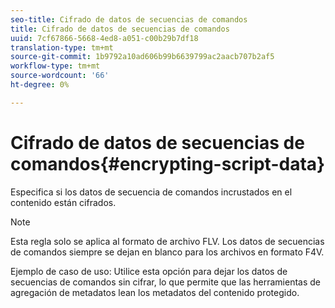 ```yaml
---
seo-title: Cifrado de datos de secuencias de comandos
title: Cifrado de datos de secuencias de comandos
uuid: 7cf67866-5668-4ed8-a051-c00b29b7df18
translation-type: tm+mt
source-git-commit: 1b9792a10ad606b99b6639799ac2aacb707b2af5
workflow-type: tm+mt
source-wordcount: '66'
ht-degree: 0%

---
```



# Cifrado de datos de secuencias de comandos{#encrypting-script-data}

Especifica si los datos de secuencia de comandos incrustados en el contenido están cifrados.

>[!NOTE]
>
>Esta regla solo se aplica al formato de archivo FLV. Los datos de secuencias de comandos siempre se dejan en blanco para los archivos en formato F4V.

Ejemplo de caso de uso: Utilice esta opción para dejar los datos de secuencias de comandos sin cifrar, lo que permite que las herramientas de agregación de metadatos lean los metadatos del contenido protegido.
